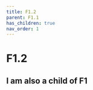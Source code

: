 ```yaml
---
title: F1.2
parent: F1.1
has_children: true
nav_order: 1
---
```


# F1.2
## I am also a child of F1
